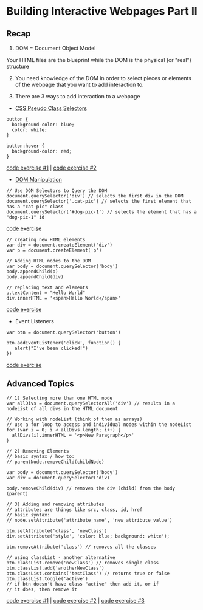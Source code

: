 # Building Interactive Webpages Part II

## Recap
1) DOM = Document Object Model

Your HTML files are the blueprint while the DOM is the physical (or "real") structure

2) You need knowledge of the DOM in order to select pieces or elements of the webpage that you want to add interaction to.

3) There are 3 ways to add interaction to a webpage

  * [CSS Pseudo Class Selectors](https://www.w3schools.com/css/css_pseudo_classes.asp)
```
button {
  background-color: blue;
  color: white;
}

button:hover {
  background-color: red;
}
```
[code exercise #1](https://codepen.io/pearl1991/pen/NoEEXv) | [code exercise #2](https://codepen.io/pearl1991/pen/XOyyOQ)

  * [DOM Manipulation](https://www.theodinproject.com/lessons/dom-manipulation)
  ```
  // Use DOM Selectors to Query the DOM
  document.querySelector('div') // selects the first div in the DOM
  document.querySelector('.cat-pic') // selects the first element that has a "cat-pic" class
  document.querySelector('#dog-pic-1') // selects the element that has a "dog-pic-1" id
  ```
  [code exercise](https://codepen.io/pearl1991/pen/GzPNmP)
  
  ```
  // creating new HTML elements
  var div = document.createElement('div')
  var p = document.createElement('p')
  
  // Adding HTML nodes to the DOM
  var body = document.querySelector('body')
  body.appendChild(p)
  body.appendChild(div)
  
  // replacing text and elements
  p.textContent = "Hello World"
  div.innerHTML = '<span>Hello World</span>'
  ```
  [code exercise](https://codepen.io/pearl1991/pen/QYzGYE)
  * Event Listeners 
  ```
  var btn = document.querySelector('button')
  
  btn.addEventListener('click', function() {
     alert("I've been clicked!")
  })
  ```
  [code exercise](https://codepen.io/pearl1991/pen/XOoNQV)
  
  ## Advanced Topics
  ```
  // 1) Selecting more than one HTML node
  var allDivs = document.querySelectorAll('div') // results in a nodeList of all divs in the HTML document
  
  // Working with nodeList (think of them as arrays)
  // use a for loop to access and individual nodes within the nodeList
  for (var i = 0; i < allDivs.length; i++) {
    allDivs[i].innerHTML = '<p>New Paragraph</p>'
  }
  
  // 2) Removing Elements
  // basic syntax / how to:
  // parentNode.removeChild(childNode)
  
  var body = document.querySelector('body')
  var div = document.querySelector('div)
  
  body.removeChild(div) // removes the div (child) from the body (parent)
  
  // 3) Adding and removing attributes
  // attributes are things like src, class, id, href
  // basic syntax:
  // node.setAttribute('attribute_name', 'new_attribute_value')
  
  btn.setAttribute('class', 'newClass') 
  div.setAttribute('style', 'color: blue; background: white');  
  
  btn.removeAttribute('class') // removes all the classes
  
  // using classList - another alternative
  btn.classList.remove('newClass') // removes single class
  btn.classList.add('anotherNewClass')
  btn.classList.contains('testClass') // returns true or false
  btn.classList.toggle('active') 
  // if btn doesn't have class "active" then add it, or if
  // it does, then remove it
  ```
  [code exercise #1](https://codepen.io/pearl1991/pen/qgLRBJ?editors=1010) | [code exercise #2](https://codepen.io/pearl1991/pen/jdXybB?editors=1010) | [code exercise #3](https://codepen.io/pearl1991/pen/JxwEOz)
